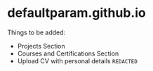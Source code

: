 # defaultparam.github.io
Things to be added:
- Projects Section
- Courses and Certifications Section
- Upload CV with personal details `REDACTED`
